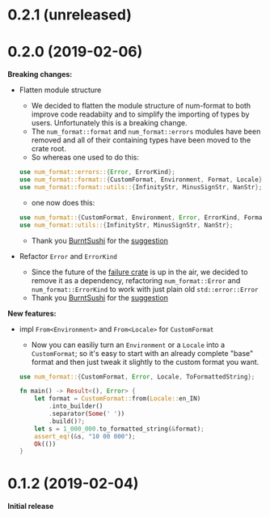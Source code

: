 0.2.1 (unreleased)
==================

0.2.0 (2019-02-06)
==================
**Breaking changes:**

* Flatten module structure 
    * We decided to flatten the module structure of num-format to both improve code readabiity 
    and to simplify the importing of types by users. Unfortunately this is a breaking change.
    * The `num_format::format` and `num_format::errors` modules have been removed and all
    of their containing types have been moved to the crate root.
    * So whereas one used to do this:

    ```rust
    use num_format::errors::{Error, ErrorKind};
    use num_format::format::{CustomFormat, Environment, Format, Locale};
    use num_format::format::utils::{InfinityStr, MinusSignStr, NanStr};
    ```

    * one now does this:

    ```rust
    use num_format::{CustomFormat, Environment, Error, ErrorKind, Format, Locale};
    use num_format::utils::{InfinityStr, MinusSignStr, NanStr};
    ```

    * Thank you [BurntSushi](https://github.com/BurntSushi) for the [suggestion](https://github.com/bcmyers/num-format/issues/3#issuecomment-460615939)

* Refactor `Error` and `ErrorKind`
    * Since the future of the [failure crate](https://github.com/rust-lang-nursery/failure)
    is up in the air, we decided to remove it as a dependency, refactoring
    `num_format::Error` and `num_format::ErrorKind` to work with just plain old `std::error::Error`
    * Thank you [BurntSushi](https://github.com/BurntSushi) for the [suggestion](https://github.com/bcmyers/num-format/issues/3#issuecomment-460615939)

**New features:**

* impl `From<Environment>` and `From<Locale>` for `CustomFormat`
    * Now you can easiliy turn an `Environment` or a `Locale` into a `CustomFormat`; so it's easy
    to start with an already complete "base" format and then just tweak it slightly to the custom
    format you want.

    ```rust
    use num_format::{CustomFormat, Error, Locale, ToFormattedString};

    fn main() -> Result<(), Error> {
        let format = CustomFormat::from(Locale::en_IN)
            .into_builder()
            .separator(Some(' '))
            .build()?;
        let s = 1_000_000.to_formatted_string(&format);
        assert_eq!(&s, "10 00 000");
        Ok(())
    }
    ```

0.1.2 (2019-02-04)
==================
**Initial release**